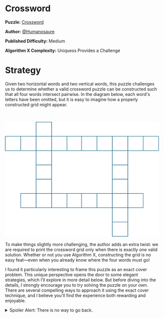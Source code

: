 # Crossword

__Puzzle:__ [Crossword](https://www.codingame.com/training/medium/crossword)

__Author:__ [@Humanosaure](https://www.codingame.com/profile/5bbc0f4b299d3bb28410b96df8a45b607624692)

__Published Difficulty:__ Medium

__Algorithm X Complexity:__ Uniquess Provides a Challenge

# Strategy

Given two horizontal words and two vertical words, this puzzle challenges us to determine whether a valid crossword puzzle can be constructed such that all four words intersect pairwise. In the diagram below, each word's letters have been omitted, but it is easy to imagine how a properly constructed grid might appear.

<BR><BR>
![Crossword](Crossword1.png)
<BR>

To make things slightly more challenging, the author adds an extra twist: we are required to print the crossword grid only when there is exactly one valid solution. Whether or not you use Algorithm X, constructing the grid is no easy feat—even when you already know where the four words must go!

I found it particularly interesting to frame this puzzle as an exact cover problem. This unique perspective opens the door to some elegant strategies, which I’ll explore in more detail below. But before diving into the details, I strongly encourage you to try solving the puzzle on your own. There are several compelling ways to approach it using the exact cover technique, and I believe you'll find the experience both rewarding and enjoyable.

<details><summary>Spoiler Alert: There is no way to go back.</summary>
  
<BR><BR>
![Crossword - Box](Crossword2.png)
<BR>


# Enforcing Sameness with Coloring

<BR><BR>
![Crossword (Coloring)](Crossword3.png)
<BR>

# Enforcing Sameness with Mutual Exclusivity

<BR><BR>
![Crossword (Mutual Exclusivity](Crossword4.png)
<BR>

</details>
